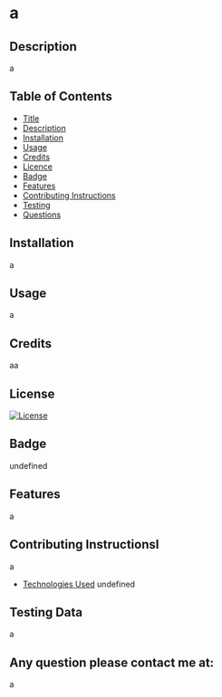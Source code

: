 
# a
## Description 
a
## Table of Contents
- [Title](#title)
- [Description](#description)
- [Installation](#installation)
- [Usage](#usage)
- [Credits](#credits)
- [Licence](#license)
- [Badge](#badge)
- [Features](#features)
- [Contributing Instructions](#contributing)
- [Testing](#testing)
- [Questions](#questions)
## Installation
a
## Usage
a
## Credits
aa
## License
[![License](https://img.shields.io/badge/License-Apache%202.0-blue.svg)](https://opensource.org/licenses/Apache-2.0)
## Badge
undefined
## Features
a
## Contributing InstructionsI 
a
- [Technologies Used](#technologies)
undefined
## Testing Data
a
## Any question please contact me at:
a

